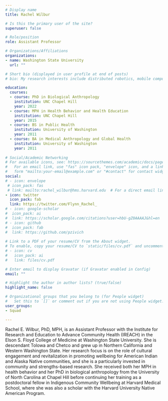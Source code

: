 ```yaml
---
# Display name
title: Rachel Wilbur

# Is this the primary user of the site?
superuser: false

# Role/position
role: Assistant Professor

# Organizations/Affiliations
organizations:
- name: Washington State University
  url: ""

# Short bio (displayed in user profile at end of posts)
# bio: My research interests include distributed robotics, mobile computing and programmable matter.

education:
  courses:
  - course: PhD in Biological Anthropology
    institution: UNC Chapel Hill
    year: 2022
  - course: MPH in Health Behavior and Health Education
    institution: UNC Chapel Hill
    year: 2015
  - course: BS in Public Health
    institution: University of Washington
    year: 2011
  - course: BA in Medical Anthropology and Global Health
    institution: University of Washington
    year: 2011
    
# Social/Academic Networking
# For available icons, see: https://sourcethemes.com/academic/docs/page-builder/#icons
#   For an email link, use "fas" icon pack, "envelope" icon, and a link in the
#   form "mailto:your-email@example.com" or "#contact" for contact widget.
social:
# - icon: envelope
 # icon_pack: fas
 # link: mailto:rachel_wilbur@hms.harvard.edu  # For a direct email link, use "mailto:test@example.org".
- icon: twitter
  icon_pack: fab
  link: https://twitter.com/Flynn_Rachel_
# - icon: google-scholar
#  icon_pack: ai
#  link: https://scholar.google.com/citations?user=hbU-gZ0AAAAJ&hl=en
# - icon: github
#  icon_pack: fab
#  link: https://github.com/pzivich
  
# Link to a PDF of your resume/CV from the About widget.
# To enable, copy your resume/CV to `static/files/cv.pdf` and uncomment the lines below.
# - icon: cv
#   icon_pack: ai
#   link: files/cv.pdf

# Enter email to display Gravatar (if Gravatar enabled in Config)
email: ""

# Highlight the author in author lists? (true/false)
highlight_name: false

# Organizational groups that you belong to (for People widget)
#   Set this to `[]` or comment out if you are not using People widget.
user_groups:
- Squad

---
```


Rachel E. Wilbur, PhD, MPH, is an Assistant Professor with the Institute for Research and Education to Advance Community Health (IREACH) in the Elson S. Floyd College of Medicine at Washington State University. She is descendant Tolowa and Chetco and grew up in Northern California and Western Washington State. Her research focus is on the role of cultural engagement and revitalization in promoting wellbeing for American Indian and Alaska Native communities, and she is a particularly invested in community and strengths-based research. She received both her MPH in health behavior and her PhD in biological anthropology from the University of North Carolina at Chapel Hill before continuing her training as a postdoctoral fellow in Indigenous Community Wellbeing at Harvard Medical School, where she was also a scholar with the Harvard University Native American Program.
